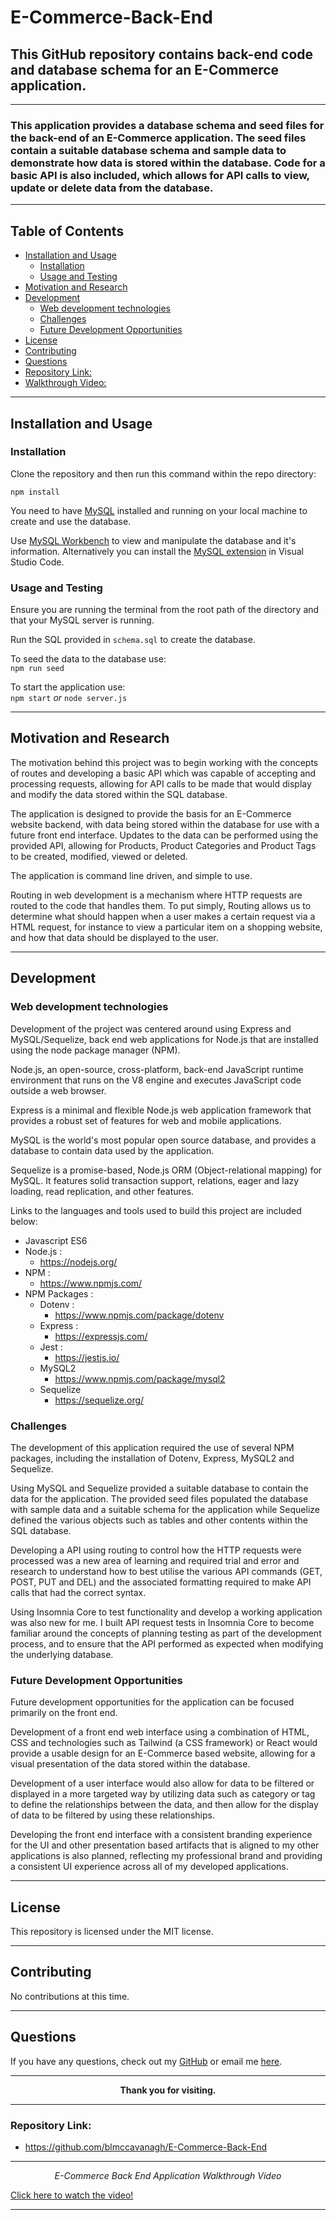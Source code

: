 # E-Commerce-Back-End

## This GitHub repository contains back-end code and database schema for an E-Commerce application.

---

### This application provides a database schema and seed files for the back-end of an E-Commerce application. The seed files contain a suitable database schema and sample data to demonstrate how data is stored within the database. Code for a basic API is also included, which allows for API calls to view, update or delete data from the database.

---

## Table of Contents

* [Installation and Usage](#installation-and-usage)
  * [Installation](#installation)
  * [Usage and Testing](#usage-and-testing)
* [Motivation and Research](#motivation-and-research)
* [Development](#development)
  * [Web development technologies](#web-development-technologies)
  * [Challenges](#challenges)
  * [Future Development Opportunities](#future-development-opportunities)
* [License](#license)
* [Contributing](#contributing)
* [Questions](#questions)
* [Repository Link:](#repository-link)
* [Walkthrough Video:](#walkthrough-video)

---

## Installation and Usage

### Installation

Clone the repository and then run this command within the repo directory:

```npm install```

You need to have <a href="https://www.mysql.com/">MySQL</a> installed and running on your local machine to create and use the database.

Use <a href="https://www.mysql.com/products/workbench/">MySQL Workbench</a> to view and manipulate the database and it's information. Alternatively you can install the <a href="https://marketplace.visualstudio.com/items?itemName=formulahendry.vscode-mysql">MySQL extension</a> in Visual Studio Code.

### Usage and Testing

Ensure you are running the terminal from the root path of the directory and that your MySQL server is running.

Run the SQL provided in `schema.sql` to create the database.

To seed the data to the database use:
<br>
`npm run seed`

To start the application use:
<br>
`npm start`
*or*
`node server.js`

---

## Motivation and Research

The motivation behind this project was to begin working with the concepts of routes and developing a basic API which was capable of accepting and processing requests, allowing for API calls to be made that would display and modify the data stored within the SQL database.

The application is designed to provide the basis for an E-Commerce website backend, with data being stored within the database for use with a future front end interface. Updates to the data can be performed using the provided API, allowing for Products, Product Categories and Product Tags to be created, modified, viewed or deleted.

The application is command line driven, and simple to use.

Routing in web development is a mechanism where HTTP requests are routed to the code that handles them. To put simply, Routing allows us to determine what should happen when a user makes a certain request via a HTML request, for instance to view a particular item on a shopping website, and how that data should be displayed to the user.

---

## Development

### Web development technologies

Development of the project was centered around using Express and MySQL/Sequelize, back end web applications for Node.js that are installed using the node package manager (NPM).

Node.js, an open-source, cross-platform, back-end JavaScript runtime environment that runs on the V8 engine and executes JavaScript code outside a web browser.

Express is a minimal and flexible Node.js web application framework that provides a robust set of features for web and mobile applications.

MySQL is the world's most popular open source database, and provides a database to contain data used by the application.

Sequelize is a promise-based, Node.js ORM (Object-relational mapping) for MySQL. It features solid transaction support, relations, eager and lazy loading, read replication, and other features.
 
Links to the languages and tools used to build this project are included below:

* Javascript ES6
* Node.js :
    * https://nodejs.org/
* NPM :
    * https://www.npmjs.com/
* NPM Packages :
    * Dotenv :
        * https://www.npmjs.com/package/dotenv
    * Express :
        * https://expressjs.com/
    * Jest :
        * https://jestjs.io/
    * MySQL2
      * https://www.npmjs.com/package/mysql2
    * Sequelize
        * https://sequelize.org/

### Challenges

The development of this application required the use of several NPM packages, including the installation of Dotenv, Express, MySQL2 and Sequelize.

Using MySQL and Sequelize provided a suitable database to contain the data for the application.  The provided seed files populated the database with sample data and a suitable schema for the application while Sequelize defined the various objects such as tables and other contents within the SQL database.

Developing a API using routing to control how the HTTP requests were processed was a new area of learning and required trial and error and research to understand how to best utilise the various API commands (GET, POST, PUT and DEL) and the associated formatting required to make API calls that had the correct syntax.

Using Insomnia Core to test functionality and develop a working application was also new for me. I built API request tests in Insomnia Core to become familiar around the concepts of planning testing as part of the development process, and to ensure that the API performed as expected when modifying the underlying database.

### Future Development Opportunities

Future development opportunities for the application can be focused primarily on the front end.

Development of a front end web interface using a combination of HTML, CSS and technologies such as Tailwind (a CSS framework) or React would provide a usable design for an E-Commerce based website, allowing for a visual presentation of the data stored within the database.

Development of a user interface would also allow for data to be filtered or displayed in a more targeted way by utilizing data such as category or tag to define the relationships between the data, and then allow for the display of data to be filtered by using these relationships.

Developing the front end interface with a consistent branding experience for the UI and other presentation based artifacts that is aligned to my other applications is also planned, reflecting my professional brand and providing a consistent UI experience across all of my developed applications.

---

## License

This repository is licensed under the MIT license.

---

## Contributing

No contributions at this time.

---

## Questions

If you have any questions, check out my <a href="https://www.github.com/blmccavanagh">GitHub</a> or email me <a href="mailto:blmccavanagh@gmail.com">here</a>.

---

<div align="center">

**Thank you for visiting.**

</div>

---

### Repository Link:

* https://github.com/blmccavanagh/E-Commerce-Back-End

---

<div align="center">

*E-Commerce Back End Application Walkthrough Video*

</div>

<a href="https://drive.google.com/file/d/1qKMT8UdvrqDdoUiyiFrV9ZTrKA1ru0Vs/view?usp=sharing">Click here to watch the video!</a>

---